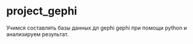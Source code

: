 # project_gephi
Учимся составлять базы данных дл gephi gephi при помощи python и анализируем результат.

